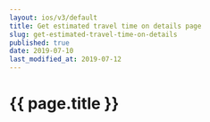 ```yaml
---
layout: ios/v3/default
title: Get estimated travel time on details page
slug: get-estimated-travel-time-on-details
published: true
date: 2019-07-10
last_modified_at: 2019-07-12
---
```


# {{ page.title }}
